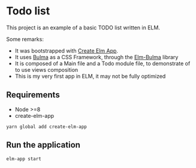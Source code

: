 # Todo list

This project is an example of a basic TODO list written in ELM.

Some remarks:

- It was bootstrapped with [Create Elm App](https://github.com/halfzebra/create-elm-app).
- It uses [Bulma](https://bulma.io) as a CSS Framework, through the [Elm-Bulma](https://github.com/surprisetalk/elm-bulma) library
- It is composed of a Main file and a Todo module file, to demonstrate of to use views composition
- This is my very first app in ELM, it may not be fully optimized

## Requirements
 - Node >=8
 - create-elm-app 
 
```
yarn global add create-elm-app
```

## Run the application

```
elm-app start
```

